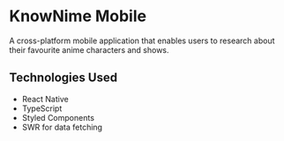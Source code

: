 # KnowNime Mobile

A cross-platform mobile application that enables users to research about their favourite anime characters and shows.

## Technologies Used

- React Native
- TypeScript
- Styled Components
- SWR for data fetching
